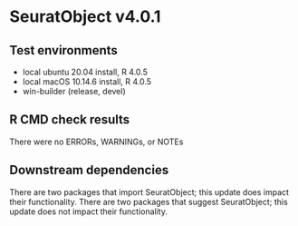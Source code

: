 # SeuratObject v4.0.1

## Test environments
* local ubuntu 20.04 install, R 4.0.5
* local macOS 10.14.6 install, R 4.0.5
* win-builder (release, devel)

## R CMD check results

There were no ERRORs, WARNINGs, or NOTEs

## Downstream dependencies

There are two packages that import SeuratObject; this update does impact their functionality. There are two packages that suggest SeuratObject; this update does not impact their functionality.
